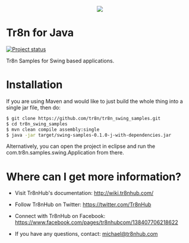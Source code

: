 <p align="center">
  <img src="https://raw.github.com/tr8n/tr8n/master/doc/screenshots/tr8nlogo.png">
</p>

Tr8n for Java
===

[![Project status](http://stillmaintained.com/tr8n/tr8n_swing_samples.png)](http://stillmaintained.com/tr8n/tr8n_swing_samples.png)

Tr8n Samples for Swing based applications.

Installation
==================

If you are using Maven and would like to just build the whole thing into a single jar file, then do:

```bash
$ git clone https://github.com/tr8n/tr8n_swing_samples.git
$ cd tr8n_swing_samples
$ mvn clean compile assembly:single
$ java -jar target/swing-samples-0.1.0-j-with-dependencies.jar
```

Alternatively, you can open the project in eclipse and run the com.tr8n.samples.swing.Application from there.


Where can I get more information?
==================

* Visit Tr8nHub's documentation: http://wiki.tr8nhub.com/

* Follow Tr8nHub on Twitter: https://twitter.com/Tr8nHub

* Connect with Tr8nHub on Facebook: https://www.facebook.com/pages/tr8nhubcom/138407706218622

* If you have any questions, contact: michael@tr8nhub.com


